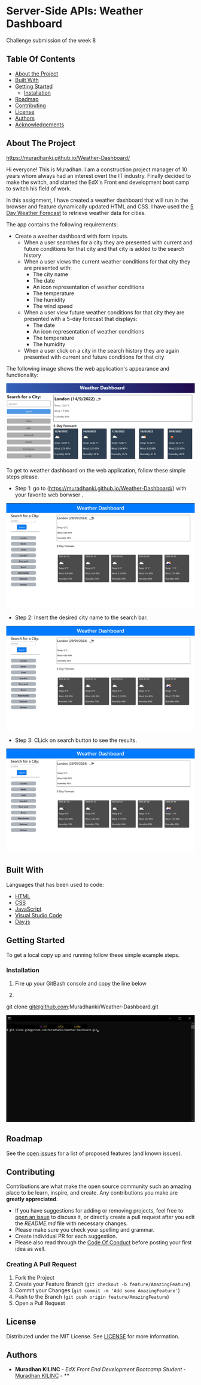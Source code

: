 # Server-Side APIs: Weather Dashboard

Challenge submission of the week 8


## Table Of Contents

* [About the Project](#about-the-project)
* [Built With](#built-with)
* [Getting Started](#getting-started)
  * [Installation](#installation)
* [Roadmap](#roadmap)
* [Contributing](#contributing)
* [License](#license)
* [Authors](#authors)
* [Acknowledgements](#acknowledgements)

## About The Project


https://muradhanki.github.io/Weather-Dashboard/

Hi everyone! This is Muradhan. I am a construction project manager of 10 years whom always had an interest overt the IT industry. Finally decided to make the switch, and started the EdX's Front end development boot camp to switch his field of work. 

In this assignment, I have created a weather dashboard that will run in the browser and feature dynamically updated HTML and CSS. I have used the [5 Day Weather Forecast](https://openweathermap.org/forecast5) to retrieve weather data for cities.

The app contains the following requirements:

* Create a weather dashboard with form inputs.
  * When a user searches for a city they are presented with current and future conditions for that city and that city is added to the search history
  * When a user views the current weather conditions for that city they are presented with:
    * The city name
    * The date
    * An icon representation of weather conditions
    * The temperature
    * The humidity
    * The wind speed
  * When a user view future weather conditions for that city they are presented with a 5-day forecast that displays:
    * The date
    * An icon representation of weather conditions
    * The temperature
    * The humidity
  * When a user click on a city in the search history they are again presented with current and future conditions for that city

The following image shows the web application's appearance and functionality:

![The weather app includes a search option, a list of cities, and a five-day forecast and current weather conditions for London.](https://github.com/Muradhanki/Weather-Dashboard/blob/main/assets/images/10-server-side-apis-challenge-demo.png)

To get to weather dashboard on the web application, follow these simple steps please.

* Step 1: go to   (https://muradhanki.github.io/Weather-Dashboard/) with your favorite web borwser .

![Screenshot](https://github.com/Muradhanki/Weather-Dashboard/blob/main/assets/images/Main%20screen.jpg "Web application Screen Shot")

* Step 2: Insert the desired city name to the search bar.

![Screenshot](https://github.com/Muradhanki/Weather-Dashboard/blob/main/assets/images/Main%20screen.jpg "Web application Screen Shot")

* Step 3: CLick on search button to see the results.

![Screenshot](https://github.com/Muradhanki/Weather-Dashboard/blob/main/assets/images/Main%20screen.jpg "Web application Screen Shot")



## Built With

Languages that has been used to code:

* [HTML]()
* [CSS]()
* [JavaScript]()
* [Visual Studio Code](https://code.visualstudio.com/)
* [Day,js]()


## Getting Started

To get a local copy up and running follow these simple example steps.

### Installation

1. Fire up your GitBash console and copy the line below

2. 
git clone git@github.com:Muradhanki/Weather-Dashboard.git

![Screenshot](https://github.com/Muradhanki/Weather-Dashboard/blob/main/assets/images/git%20bash%20screen%20grab.jpg "Git Bash Installation")

## Roadmap

See the [open issues](https://github.com/Muradhanki/Weather-Dashboard/issues) for a list of proposed features (and known issues).

## Contributing

Contributions are what make the open source community such an amazing place to be learn, inspire, and create. Any contributions you make are **greatly appreciated**.
* If you have suggestions for adding or removing projects, feel free to [open an issue](https://github.com/Muradhanki/Weather-Dashboard/issues/new/choose) to discuss it, or directly create a pull request after you edit the *README.md* file with necessary changes.
* Please make sure you check your spelling and grammar.
* Create individual PR for each suggestion.
* Please also read through the [Code Of Conduct](https://muradhanki.github.io/Weather-Dashboard/blob/main/CODE_OF_CONDUCT.md) before posting your first idea as well.

### Creating A Pull Request

1. Fork the Project
2. Create your Feature Branch (`git checkout -b feature/AmazingFeature`)
3. Commit your Changes (`git commit -m 'Add some AmazingFeature'`)
4. Push to the Branch (`git push origin feature/AmazingFeature`)
5. Open a Pull Request

## License

Distributed under the MIT License. See [LICENSE](https://github.com/Muradhanki/Weather-Dashboard/blob/main/LICENSE) for more information.

## Authors

* **Muradhan KILINC** - *EdX Front End Development Bootcamp Student* - [Muradhan KILINC](https://github.com/Muradhanki) - **
